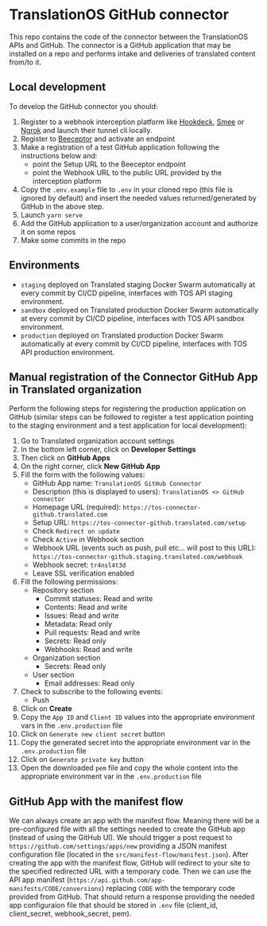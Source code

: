 # TranslationOS GitHub connector

This repo contains the code of the connector between the TranslationOS APIs and GitHub.
The connector is a GitHub application that may be installed on a repo and performs intake and deliveries of translated content
from/to it.

## Local development

To develop the GitHub connector you should:

1. Register to a webhook interception platform like [Hookdeck](https://hookdeck.io), [Smee](https://smee.io)
   or [Ngrok](https://ngrok.io) and launch their tunnel cli locally.
2. Register to [Beeceptor](https://beeceptor.com) and activate an endpoint
3. Make a registration of a test GitHub application following the instructions below and:
   * point the Setup URL to the Beeceptor endpoint
   * point the Webhook URL to the public URL provided by the interception platform
4. Copy the `.env.example` file to `.env` in your cloned repo (this file is ignored by default) and insert the needed values
   returned/generated by GitHub in the above step.
5. Launch `yarn serve`
6. Add the GitHub application to a user/organization account and authorize it on some repos
7. Make some commits in the repo


## Environments

* `staging` deployed on Translated staging Docker Swarm automatically at every commit by CI/CD pipeline, interfaces with TOS API
  staging environment.
* `sandbox` deployed on Translated production Docker Swarm automatically at every commit by CI/CD pipeline, interfaces with TOS
  API sandbox environment.
* `production` deployed on Translated production Docker Swarm automatically at every commit by CI/CD pipeline, interfaces with TOS
  API production environment.

## Manual registration of the Connector GitHub App in Translated organization

Perform the following steps for registering the production application on GitHub (similar steps can be followed to register a test
application pointing to the staging environment and a test application for local development):

1. Go to Translated organization account settings
2. In the bottom left corner, click on **Developer Settings**
3. Then click on **GitHub Apps**
4. On the right corner, click **New GitHub App**
5. Fill the form with the following values:
    - GitHub App name: `TranslationOS GitHub Connector`
    - Description (this is displayed to users): `TranslationOS <> GitHub connector`
    - Homepage URL (required): `https://tos-connector-github.translated.com`
    - Setup URL: `https://tos-connector-github.translated.com/setup`
    - Check `Redirect on update`
    - Check `Active` in Webhook section
    - Webhook URL (events such as push, pull etc... will post to this
      URL): `https://tos-connector-github.staging.translated.com/webhook`
    - Webhook secret: `tr4nsl4t3d`
    - Leave SSL verification enabled
6. Fill the following permissions:
    - Repository section
        - Commit statuses: Read and write
        - Contents: Read and write
        - Issues: Read and write
        - Metadata: Read only
        - Pull requests: Read and write
        - Secrets: Read only
        - Webhooks: Read and write
    - Organization section
        - Secrets: Read only
    - User section
        - Email addresses: Read only
7. Check to subscribe to the following events:
    - Push
8. Click on **Create**
9. Copy the `App ID` and `Client ID` values into the appropriate environment vars in the `.env.production` file
10. Click on `Generate new client secret` button
11. Copy the generated secret into the appropriate environment var in the `.env.production` file
12. Click on `Generate private key` button
13. Open the downloaded `pem` file and copy the whole content into the appropriate environment var in the `.env.production` file

## GitHub App with the manifest flow

We can always create an app with the manifest flow. Meaning there will be a pre-configured file with all the settings needed to
create
the GitHub app (instead of using the GitHub UI).
We should trigger a post request to `https://github.com/settings/apps/new` providing a JSON manifest configuration file (located
in the `src/manifest-flow/manifest.json`).
After creating the app with the manifest flow, GitHub will redirect to your site to the specified redirected URL with a temporary
code.
Then we can use the API app manifest (`https://api.github.com/app-manifests/CODE/conversions`) replacing `CODE` with the temporary
code provided from GitHub. That should return a response providing the needed app configuraion file that should be stored
in `.env` file (client_id, client_secret, webhook_secret, pem).
